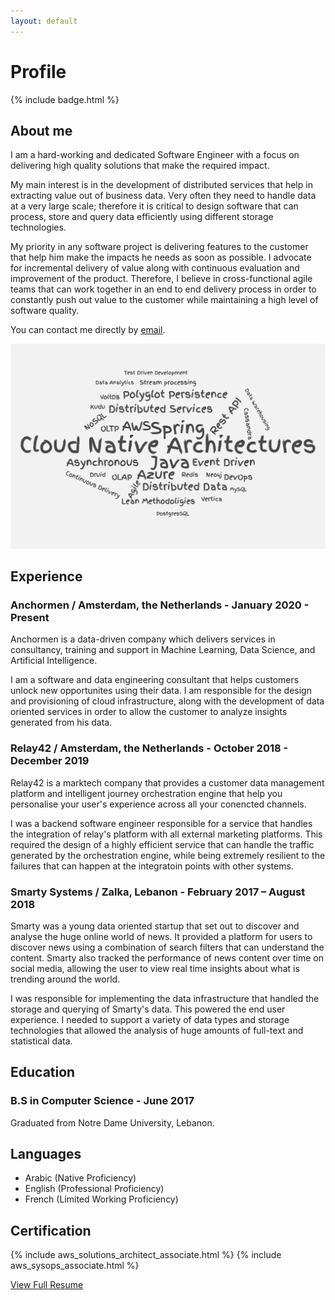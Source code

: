 ```yaml
---
layout: default
---
```

# Profile

{% include badge.html %}

## About me

I am a hard-working and dedicated Software Engineer with a focus on delivering high quality solutions that make the required impact.

My main interest is in the development of distributed services that help in extracting value out of business data. Very often they need to handle data at a very large scale; therefore it is critical to design software that can process, store and query data efficiently using different storage technologies.

My priority in any software project is delivering features to the customer that help him make the impacts he needs as soon as possible. I advocate for incremental delivery of value along with continuous evaluation and improvement of the product.
Therefore, I believe in cross-functional agile teams that can work together in an end to end delivery process in order to constantly push out value to the customer while maintaining a high level of software quality.

You can contact me directly by [email](mailto:i_kh@icloud.com?subject=[Resume]%20Getting%20in%20touch).

![wordcloud](assets/wordcloud.png)

## Experience

### Anchormen / Amsterdam, the Netherlands - January 2020 - Present

Anchormen is a data-driven company which delivers services in consultancy, training and support in Machine Learning, Data Science, and Artificial Intelligence.

I am a software and data engineering consultant that helps customers unlock new opportunites using their data. I am responsible for the design and provisioning of cloud infrastructure, along with the development of data oriented services in order to allow the customer to analyze insights generated from his data.

### Relay42 / Amsterdam, the Netherlands - October 2018 - December 2019

Relay42 is a marktech company that provides a customer data management platform and intelligent journey orchestration engine that help you personalise your user's experience across all your conencted channels.

I was a backend software engineer responsible for a service that handles the integration of relay's platform with all external marketing platforms. This required the design of a highly efficient service that can handle the traffic generated by the orchestration engine, while being extremely resilient to the failures that can happen at the integratoin points with other systems.

### Smarty Systems / Zalka, Lebanon - February 2017 – August 2018

Smarty was a young data oriented startup that set out to discover and analyse the huge online world of news. It provided a platform for users to discover news using a combination of search filters that can understand the content. Smarty also tracked the performance of news content over time on social media, allowing the user to view real time insights about what is trending around the world.

I was responsible for implementing the data infrastructure that handled the storage and querying of Smarty's data. This powered the end user experience.
I needed to support a variety of data types and storage technologies that allowed the analysis of huge amounts of full-text and statistical data.

## Education

### B.S in Computer Science - June 2017

Graduated from Notre Dame University, Lebanon.

## Languages

- Arabic (Native Proficiency)
- English (Professional Proficiency)
- French (Limited Working Proficiency)

## Certification

{% include aws_solutions_architect_associate.html %}
{% include aws_sysops_associate.html %}

[View Full Resume](assets/issa_khoury_resume.pdf)

